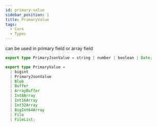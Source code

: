 ```yaml
---
id: primary-value
sidebar_position: 1
title: PrimaryValue
tags:
  - Core
  - Types
---
```


can be used in primary field or array field

```ts
export type PrimaryJsonValue = string | number | boolean | Date;

export type PrimaryValue =
  | bigint
  | PrimaryJsonValue
  | Blob
  | Buffer
  | ArrayBuffer
  | Int8Array
  | Int16Array
  | Int32Array
  | BigInt64Array
  | File
  | FileList;
```
